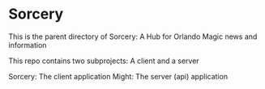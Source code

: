 Sorcery
=================

This is the parent directory of Sorcery: A Hub for Orlando Magic news and information

This repo contains two subprojects: A client and a server

Sorcery: The client application
Might: The server (api) application
